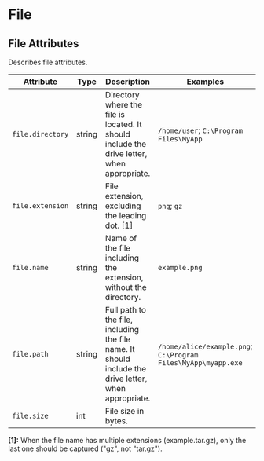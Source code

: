 <!--- Hugo front matter used to generate the website version of this page:
--->

<!-- NOTE: THIS FILE IS AUTOGENERATED. DO NOT EDIT BY HAND. -->
<!-- see templates/registry/markdown/attribute_namespace.md.j2 -->

# File

## File Attributes

Describes file attributes.

| Attribute        | Type   | Description                                                                                           | Examples                                                      | Stability                                                        |
| ---------------- | ------ | ----------------------------------------------------------------------------------------------------- | ------------------------------------------------------------- | ---------------------------------------------------------------- |
| `file.directory` | string | Directory where the file is located. It should include the drive letter, when appropriate.            | `/home/user`; `C:\Program Files\MyApp`                        | ![Experimental](https://img.shields.io/badge/-experimental-blue) |
| `file.extension` | string | File extension, excluding the leading dot. [1]                                                        | `png`; `gz`                                                   | ![Experimental](https://img.shields.io/badge/-experimental-blue) |
| `file.name`      | string | Name of the file including the extension, without the directory.                                      | `example.png`                                                 | ![Experimental](https://img.shields.io/badge/-experimental-blue) |
| `file.path`      | string | Full path to the file, including the file name. It should include the drive letter, when appropriate. | `/home/alice/example.png`; `C:\Program Files\MyApp\myapp.exe` | ![Experimental](https://img.shields.io/badge/-experimental-blue) |
| `file.size`      | int    | File size in bytes.                                                                                   |                                                               | ![Experimental](https://img.shields.io/badge/-experimental-blue) |

**[1]:** When the file name has multiple extensions (example.tar.gz), only the last one should be captured ("gz", not "tar.gz").
